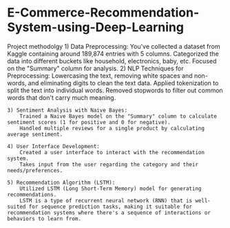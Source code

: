# E-Commerce-Recommendation-System-using-Deep-Learning
Project methodolgy
    1) Data Preprocessing:
        You've collected a dataset from Kaggle containing around 189,874 entries with 5 columns.
        Categorized the data into different buckets like household, electronics, baby, etc.
        Focused on the "Summary" column for analysis.
    2) NLP Techniques for Preprocessing:
        Lowercasing the text, removing white spaces and non-words, and eliminating digits to clean the text data.
        Applied tokenization to split the text into individual words.
        Removed stopwords to filter out common words that don't carry much meaning.

    3) Sentiment Analysis with Naive Bayes:
        Trained a Naive Bayes model on the "Summary" column to calculate sentiment scores (1 for positive and 0 for negative).
        Handled multiple reviews for a single product by calculating average sentiment.

    4) User Interface Development:
        Created a user interface to interact with the recommendation system.
        Takes input from the user regarding the category and their needs/preferences.

    5) Recommendation Algorithm (LSTM):
        Utilized LSTM (Long Short-Term Memory) model for generating recommendations.
        LSTM is a type of recurrent neural network (RNN) that is well-suited for sequence prediction tasks, making it suitable for recommendation systems where there's a sequence of interactions or behaviors to learn from.
